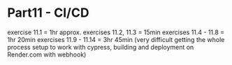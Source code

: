 # Part11 - CI/CD

exercise 11.1 = 1hr approx.
exercises 11.2, 11.3 = 15min
exercises 11.4 - 11.8 = 1hr 20min
exercises 11.9 - 11.14 = 3hr 45min (very difficult getting the whole process setup to work with cypress, building and deployment on Render.com with webhook)

